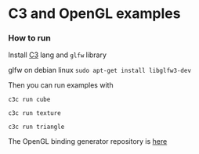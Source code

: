 # C3 and OpenGL examples



### How to run


Install [C3](https://github.com/c3lang/c3c/releases/tag/latest) lang and `glfw` library

glfw on debian linux `sudo apt-get install libglfw3-dev`

Then you can run examples with

`c3c run cube`

`c3c run texture`

`c3c run triangle`



The OpenGL binding generator repository is [here](https://github.com/tonis2/opengl-c3) 

